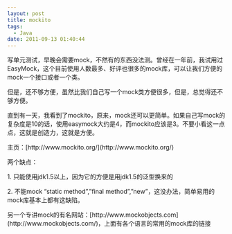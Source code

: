 ```yaml
---
layout: post
title: mockito
tags:
  - Java
date: 2011-09-13 01:40:44
---
```


写单元测试，早晚会需要mock，不然有的东西没法测。曾经在一年前，我试用过EasyMock，这个目前使用人数最多、好评也很多的mock库，可以让我们方便的mock一个接口或者一个类。
<p>但是，还不够方便，虽然比我们自己写一个mock类方便很多，但是，总觉得还不够方便。
<p>直到有一天，我看到了mockito，原来，mock还可以更简单。如果自己写mock的复杂度是10的话，使用easymock大约是4，而mockito应该是3。不要小看这一点点，这就是创造力，这就是方便。
<p>主页：[http://www.mockito.org/](http://www.mockito.org/)
<p>两个缺点：
<p>1. 只能使用jdk1.5以上，因为它的方便是用jdk1.5的泛型换来的
<p>2. 不能mock &#8220;static method&#8221;,&#8221;final method&#8221;,&#8221;new&#8221;，这没办法，简单易用的mock库基本上都有这缺陷。
<p>另一个专讲mock的有名网站：[http://www.mockobjects.com](http://www.mockobjects.com/)，上面有各个语言的常用的mock库的链接